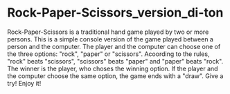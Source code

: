 # Rock-Paper-Scissors_version_di-ton
Rock-Paper-Scissors is a traditional hand game played by two or more persons. This is a simple console version of the game played between a person and the computer. 
The player and the computer can choose one of the three options: "rock", "paper" or "scissors". Acoording to the rules, "rock" beats "scissors", "scissors" beats "paper" and "paper" beats "rock". The winner is the player, who choses the winning option. If the player and the computer choose the same option, the game ends with a "draw".
Give a try! Enjoy it!
